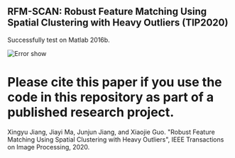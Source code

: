 ##  RFM-SCAN: Robust Feature Matching Using Spatial Clustering with Heavy Outliers (TIP2020)
 Successfully test on Matlab 2016b.

 
![Error show](https://github.com/StaRainJ/RFM-SCAN/blob/master/Results/RFM-SCAN_results.png)
 
# Please cite this paper if you use the code in this repository as part of a published research project.

 Xingyu Jiang, Jiayi Ma, Junjun Jiang, and Xiaojie Guo. "Robust Feature Matching Using Spatial Clustering with Heavy Outliers", IEEE Transactions on Image Processing, 2020.
